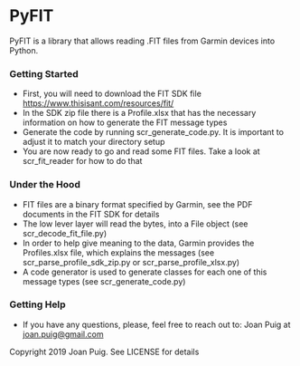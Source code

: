 # PyFIT
PyFIT is a library that allows reading .FIT files from Garmin devices into Python.


### Getting Started ###
* First, you will need to download the FIT SDK file https://www.thisisant.com/resources/fit/
* In the SDK zip file there is a Profile.xlsx that has the necessary information on how to generate the FIT message types
* Generate the code by running scr_generate_code.py. It is important to adjust it to match your directory setup
* You are now ready to go and read some FIT files. Take a look at scr_fit_reader for how to do that


### Under the Hood ###
* FIT files are a binary format specified by Garmin, see the PDF documents in the FIT SDK for details
* The low lever layer will read the bytes, into a File object (see scr_decode_fit_file.py)
* In order to help give meaning to the data, Garmin provides the Profiles.xlsx file, which explains the messages (see scr_parse_profile_sdk_zip.py or scr_parse_profile_xlsx.py)
* A code generator is used to generate classes for each one of this message types (see scr_generate_code.py)

### Getting Help ###
* If you have any questions, please, feel free to reach out to: Joan Puig at <joan.puig@gmail.com>



Copyright 2019 Joan Puig. See LICENSE for details
